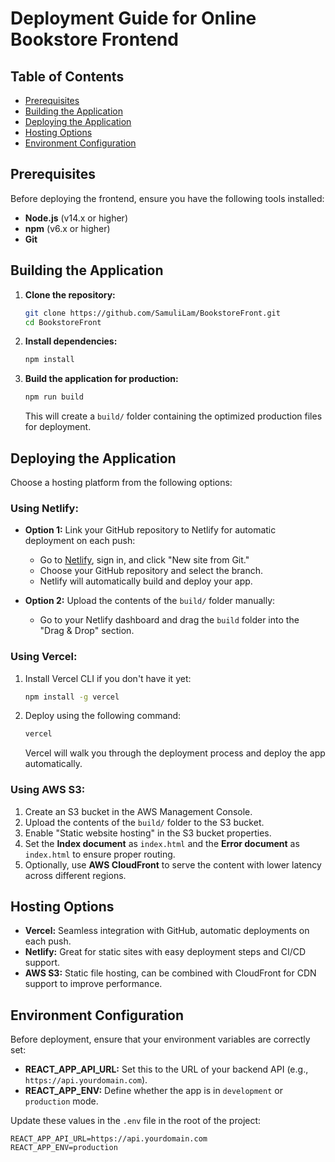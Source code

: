 # Deployment Guide for Online Bookstore Frontend

## Table of Contents
- [Prerequisites](#prerequisites)
- [Building the Application](#building-the-application)
- [Deploying the Application](#deploying-the-application)
- [Hosting Options](#hosting-options)
- [Environment Configuration](#environment-configuration)

## Prerequisites
Before deploying the frontend, ensure you have the following tools installed:

- **Node.js** (v14.x or higher)
- **npm** (v6.x or higher)
- **Git**

## Building the Application
1. **Clone the repository:**

    ```bash
    git clone https://github.com/SamuliLam/BookstoreFront.git
    cd BookstoreFront
    ```

2. **Install dependencies:**

    ```bash
    npm install
    ```

3. **Build the application for production:**

    ```bash
    npm run build
    ```

    This will create a `build/` folder containing the optimized production files for deployment.

## Deploying the Application
Choose a hosting platform from the following options:

### Using Netlify:
- **Option 1:** Link your GitHub repository to Netlify for automatic deployment on each push:
  - Go to [Netlify](https://www.netlify.com/), sign in, and click "New site from Git."
  - Choose your GitHub repository and select the branch.
  - Netlify will automatically build and deploy your app.
  
- **Option 2:** Upload the contents of the `build/` folder manually:
  - Go to your Netlify dashboard and drag the `build` folder into the "Drag & Drop" section.

### Using Vercel:
1. Install Vercel CLI if you don't have it yet:

    ```bash
    npm install -g vercel
    ```

2. Deploy using the following command:

    ```bash
    vercel
    ```

    Vercel will walk you through the deployment process and deploy the app automatically.

### Using AWS S3:
1. Create an S3 bucket in the AWS Management Console.
2. Upload the contents of the `build/` folder to the S3 bucket.
3. Enable "Static website hosting" in the S3 bucket properties.
4. Set the **Index document** as `index.html` and the **Error document** as `index.html` to ensure proper routing.
5. Optionally, use **AWS CloudFront** to serve the content with lower latency across different regions.

## Hosting Options
- **Vercel:** Seamless integration with GitHub, automatic deployments on each push.
- **Netlify:** Great for static sites with easy deployment steps and CI/CD support.
- **AWS S3:** Static file hosting, can be combined with CloudFront for CDN support to improve performance.

## Environment Configuration
Before deployment, ensure that your environment variables are correctly set:

- **REACT_APP_API_URL:** Set this to the URL of your backend API (e.g., `https://api.yourdomain.com`).
- **REACT_APP_ENV:** Define whether the app is in `development` or `production` mode.

Update these values in the `.env` file in the root of the project:

```env
REACT_APP_API_URL=https://api.yourdomain.com
REACT_APP_ENV=production
